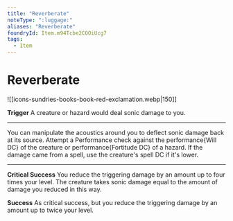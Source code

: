 ```yaml
---
title: "Reverberate"
noteType: ":luggage:"
aliases: "Reverberate"
foundryId: Item.m94Tcbe2COOiUcg7
tags:
  - Item
---
```


# Reverberate
![[icons-sundries-books-book-red-exclamation.webp|150]]

**Trigger** A creature or hazard would deal sonic damage to you.

* * *

You can manipulate the acoustics around you to deflect sonic damage back at its source. Attempt a Performance check against the performance{Will DC} of the creature or performance{Fortitude DC} of a hazard. If the damage came from a spell, use the creature's spell DC if it's lower.

* * *

**Critical Success** You reduce the triggering damage by an amount up to four times your level. The creature takes sonic damage equal to the amount of damage you reduced in this way.

**Success** As critical success, but you reduce the triggering damage by an amount up to twice your level.
